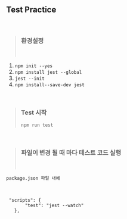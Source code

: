 ## Test Practice

</br>

> ### 환경설정
>
> </br>

1. `npm init --yes` </br>
2. `npm install jest --global`</br>
3. `jest --init`</br>
4. `npm install--save-dev jest`

</br>

> ### Test 시작
>
> `npm run test`

</br>

> ### 파일이 변경 될 때 마다 테스트 코드 실행
>
>  </br>

`package.json 파일 내에`

 </br>
 
 ```
  "scripts": {
		"test": "jest --watch"
	},
 ```

 </br>
